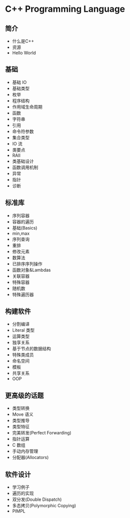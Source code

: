 # C++ Programming Language

## 简介
* 什么是C++
* 资源
* Hello World

## 基础
* 基础 IO
* 基础类型
* 枚举
* 程序结构
* 作用域生命周期
* 函数
* 字符串
* 引用
* 命令符参数
* 集合类型
* IO 流
* 类要点
* RAII
* 类基础设计
* 函数调用机制
* 异常
* 指针
* 诊断
  
## 标准库
* 序列容器
* 容器的遍历
* 基础(Basics)
* min,max
* 序列查询
* 重排
* 修改元素
* 数算法
* 已排序序列操作
* 函数对象&Lambdas
* 关联容器
* 特殊容器
* 随机数
* 特殊遍历器


## 构建软件
* 分割编译
* Literal 类型
* 运算类型
* 独享关系
* 基于节点的数据结构
* 特殊类成员
* 命名空间
* 模板
* 共享关系
* OOP

## 更高级的话题
* 类型转换
* Move 语义
* 类型推导
* 类型特征
* 完美转发(Perfect Forwarding)
* 指针运算
* C 数组
* 手动内存管理
* 分配器(Allocators)

## 软件设计
* 学习例子
* 遍历的实现
* 双分发(Double Dispatch)
* 多态拷贝(Polymorphic Copying)
* PIMPL